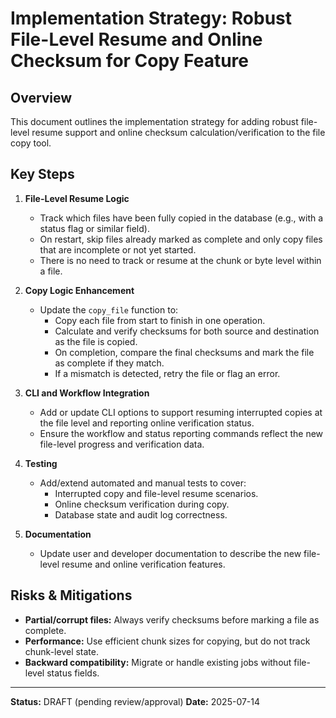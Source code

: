 # Implementation Strategy: Robust File-Level Resume and Online Checksum for Copy Feature

## Overview
This document outlines the implementation strategy for adding robust file-level resume support and online checksum calculation/verification to the file copy tool.

## Key Steps

1. **File-Level Resume Logic**
   - Track which files have been fully copied in the database (e.g., with a status flag or similar field).
   - On restart, skip files already marked as complete and only copy files that are incomplete or not yet started.
   - There is no need to track or resume at the chunk or byte level within a file.

2. **Copy Logic Enhancement**
   - Update the `copy_file` function to:
     - Copy each file from start to finish in one operation.
     - Calculate and verify checksums for both source and destination as the file is copied.
     - On completion, compare the final checksums and mark the file as complete if they match.
     - If a mismatch is detected, retry the file or flag an error.

3. **CLI and Workflow Integration**
   - Add or update CLI options to support resuming interrupted copies at the file level and reporting online verification status.
   - Ensure the workflow and status reporting commands reflect the new file-level progress and verification data.

4. **Testing**
   - Add/extend automated and manual tests to cover:
     - Interrupted copy and file-level resume scenarios.
     - Online checksum verification during copy.
     - Database state and audit log correctness.

5. **Documentation**
   - Update user and developer documentation to describe the new file-level resume and online verification features.

## Risks & Mitigations
- **Partial/corrupt files:** Always verify checksums before marking a file as complete.
- **Performance:** Use efficient chunk sizes for copying, but do not track chunk-level state.
- **Backward compatibility:** Migrate or handle existing jobs without file-level status fields.

---

**Status:** DRAFT (pending review/approval)
**Date:** 2025-07-14
